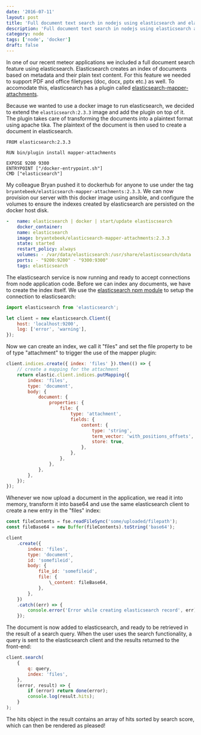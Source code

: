 ```yaml
---
date: '2016-07-11'
layout: post
title: 'Full document text search in nodejs using elasticsearch and elasticsearch mapper attachments plugin'
description: 'Full document text search in nodejs using elasticsearch and elasticsearch mapper attachments plugin'
category: node
tags: ['node', 'docker']
draft: false
---
```


In one of our recent meteor applications we included a full document search feature using elasticsearch. Elasticsearch creates an index of documents based on metadata and their plain text content. For this feature we needed to support PDF and office filetypes (doc, docx, pptx etc.) as well. To accomodate this, elasticsearch has a plugin called [elasticsearch-mapper-attachments](https://github.com/elastic/elasticsearch-mapper-attachments).

Because we wanted to use a docker image to run elasticsearch, we decided to extend the `elasticsearch:2.3.3` image and add the plugin on top of it. The plugin takes care of transforming the documents into a plaintext format using apache tika. The plaintext of the document is then used to create a document in elasticsearch.

```docker
FROM elasticsearch:2.3.3

RUN bin/plugin install mapper-attachments

EXPOSE 9200 9300
ENTRYPOINT ["/docker-entrypoint.sh"]
CMD ["elasticsearch"]
```

My colleague Bryan pushed it to dockerhub for anyone to use under the tag `bryantebeek/elasticsearch-mapper-attachments:2.3.3`. We can now provision our server with this docker image using ansible, and configure the volumes to ensure the indexes created by elasticsearch are persisted on the docker host disk.

```yaml
-   name: elasticsearch | docker | start/update elastiscsearch
    docker_container:
    name: elasticsearch
    image: bryantebeek/elasticsearch-mapper-attachments:2.3.3
    state: started
    restart_policy: always
    volumes: - /var/data/elasticsearch:/usr/share/elastiscsearch/data
    ports: - "9200:9200" - "9300:9300"
    tags: elasticsearch
```

The elasticsearch service is now running and ready to accept connections from node application code. Before we can index any documents, we have to create the index itself. We use the [elasticsearch npm module](https://www.npmjs.com/package/elasticsearch) to setup the connection to elasticsearch:

```javascript
import elasticsearch from 'elasticsearch';

let client = new elasticsearch.Client({
    host: 'localhost:9200',
    log: ['error', 'warning'],
});
```

Now we can create an index, we call it "files" and set the file property to be of type "attachment" to trigger the use of the mapper plugin:

```javascript
client.indices.create({ index: 'files' }).then(() => {
    // create a mapping for the attachment
    return elastic.client.indices.putMapping({
        index: 'files',
        type: 'document',
        body: {
            document: {
                properties: {
                    file: {
                        type: 'attachment',
                        fields: {
                            content: {
                                type: 'string',
                                term_vector: 'with_positions_offsets',
                                store: true,
                            },
                        },
                    },
                },
            },
        },
    });
});
```

Whenever we now upload a document in the application, we read it into memory, transform it into base64 and use the same elasticsearch client to create a new entry in the "files" index:

```javascript
const fileContents = fse.readFileSync('some/uploaded/filepath');
const fileBase64 = new Buffer(fileContents).toString('base64');

client
    .create({
        index: 'files',
        type: 'document',
        id: 'somefileid',
        body: {
            file_id: 'somefileid',
            file: {
                \_content: fileBase64,
            },
        },
    })
    .catch((err) => {
        console.error('Error while creating elasticsearch record', err);
    });
```

The document is now added to elasticsearch, and ready to be retrieved in the result of a search query. When the user uses the search functionality, a query is sent to the elasticsearch client and the results returned to the front-end:

```javascript
client.search(
    {
        q: query,
        index: 'files',
    },
    (error, result) => {
        if (error) return done(error);
        console.log(result.hits);
    }
);
```

The hits object in the result contains an array of hits sorted by search score, which can then be rendered as pleased!
